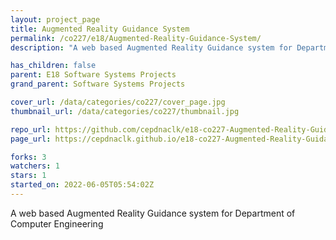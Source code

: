 ```yaml
---
layout: project_page
title: Augmented Reality Guidance System
permalink: /co227/e18/Augmented-Reality-Guidance-System/
description: "A web based Augmented Reality Guidance system for Department of Computer Engineering"

has_children: false
parent: E18 Software Systems Projects
grand_parent: Software Systems Projects

cover_url: /data/categories/co227/cover_page.jpg
thumbnail_url: /data/categories/co227/thumbnail.jpg

repo_url: https://github.com/cepdnaclk/e18-co227-Augmented-Reality-Guidance-System
page_url: https://cepdnaclk.github.io/e18-co227-Augmented-Reality-Guidance-System

forks: 3
watchers: 1
stars: 1
started_on: 2022-06-05T05:54:02Z
---
```

A web based Augmented Reality Guidance system for Department of Computer Engineering

